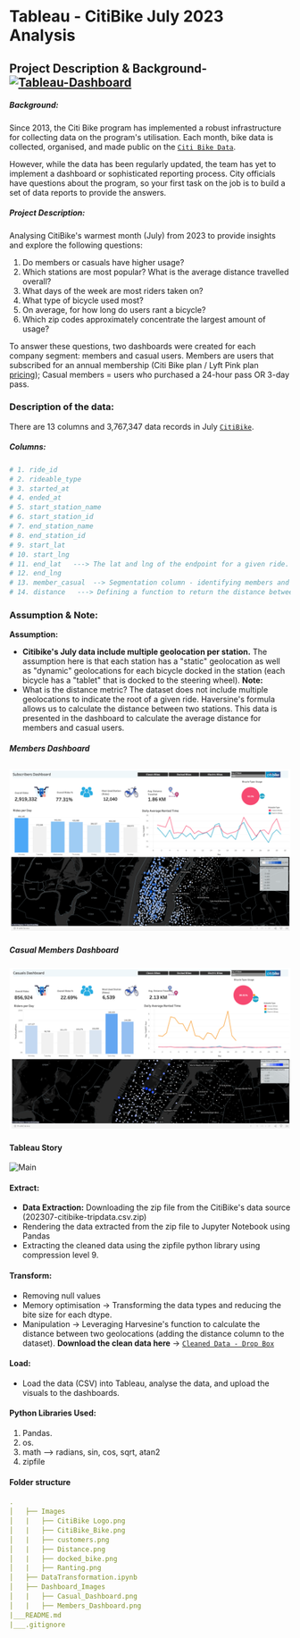 # Tableau - CitiBike July 2023 Analysis
## Project Description  & Background- [![Tableau-Dashboard](https://img.shields.io/badge/Tableau-Dashboards-black?style=flat&logo=atandt)](https://public.tableau.com/views/CitiBike_GalBeeri/CasualRidersDashboard?:language=en-US&publish=yes&:display_count=n&:origin=viz_share_link) 

##### Background:
Since 2013, the Citi Bike program has implemented a robust infrastructure for collecting data on the program's utilisation. Each month, bike data is collected, organised, and made public on the [`Citi Bike Data`](https://citibikenyc.com/system-data).

However, while the data has been regularly updated, the team has yet to implement a dashboard or sophisticated reporting process. City officials have questions about the program, so your first task on the job is to build a set of data reports to provide the answers.

##### Project Description:
Analysing CitiBike's warmest month (July) from 2023 to provide insights and explore the following questions:
1. Do members or casuals have higher usage? 
2. Which stations are most popular? What is the average distance travelled overall? 
3. What days of the week are most riders taken on? 
4. What type of bicycle used most? 
5. On average, for how long do users rant a bicycle? 
6. Which zip codes approximately concentrate the largest amount of usage? 

To answer these questions, two dashboards were created for each company segment: members and casual users. Members are users that subscribed for an annual membership (Citi Bike plan  / Lyft Pink plan [pricing](https://citibikenyc.com/pricing)); Casual members = users who purchased a 24-hour pass OR 3-day pass. 

### Description of the data: 
There are 13 columns and 3,767,347 data records in July [`CitiBike`](https://s3.amazonaws.com/tripdata/index.html).
##### Columns: 
``` python
# 1. ride_id               
# 2. rideable_type         
# 3. started_at            
# 4. ended_at              
# 5. start_station_name    
# 6. start_station_id      
# 7. end_station_name      
# 8. end_station_id        
# 9. start_lat             
# 10. start_lng             
# 11. end_lat   ---> The lat and lng of the endpoint for a given ride.            
# 12. end_lng               
# 13. member_casual  --> Segmentation column - identifying members and casual users         
# 14. distance   ---> Defining a function to return the distance between two geolocation points given a sphere - Haversine formula
```
        
### Assumption & Note:
**Assumption:**
* **Citibike's July data include multiple geolocation per station.** The assumption here is that each station has a "static" geolocation as well as "dynamic" geolocations for each bicycle docked in the station (each bicycle has a "tablet" that is docked to the steering wheel). 
**Note:**
* What is the distance metric? The dataset does not include multiple geolocations to indicate the root of a given ride. Haversine's formula allows us to calculate the distance between two stations. This data is presented in the dashboard to calculate the average distance for members and casual users. 

##### Members Dashboard 
![members_dashboard](https://github.com/Kokolipa/Tableau_CitiBIke/blob/city_main/Dashboard_Images/Members_Dashboard.png)
----------------------------------------------------------------
##### Casual Members Dashboard 
![casual_members_dashboard](https://github.com/Kokolipa/Tableau_CitiBIke/blob/city_main/Dashboard_Images/Casual_Dashboard.png)
#### Tableau Story
![Main](https://media.giphy.com/media/v1.Y2lkPTc5MGI3NjExdmJ6eGt3dW5wdzVrY3lmYXhweXFia2V3cDlncTg0NXZnZ3RmY3lzeSZlcD12MV9pbnRlcm5hbF9naWZfYnlfaWQmY3Q9Zw/1iqC3KRYMkwlA0kfkX/giphy.gif)




#### Extract: 
* **Data Extraction:** Downloading the zip file from the CitiBike's data source (202307-citibike-tripdata.csv.zip)
* Rendering the data extracted from the zip file to Jupyter Notebook using Pandas
* Extracting the cleaned data using the zipfile python library using compression level 9. 
#### Transform: 
* Removing null values
* Memory optimisation -> Transforming the data types and reducing the bite size for each dtype.
* Manipulation -> Leveraging Harvesine's function to calculate the distance between two geolocations (adding the distance column to the dataset). 
**Download the clean data here** -> [`Cleaned Data - Drop Box`](https://www.dropbox.com/scl/fo/qq5xm11x8ejwpd5rc82z5/h?rlkey=n478zbk7g0vrfxdbzw224irnl&dl=0)
#### Load: 
* Load the data (CSV) into Tableau, analyse the data, and upload the visuals to the dashboards.


#### Python Libraries Used:
1. Pandas.
2. os. 
3. math --> radians, sin, cos, sqrt, atan2
4. zipfile 


#### Folder structure
``` yml
.
│   ├── Images 
│   |   ├── CitiBike Logo.png      
│   |   ├── CitiBike_Bike.png          
│   |   ├── customers.png         
│   |   ├── Distance.png        
│   |   ├── docked_bike.png
│   |   ├── Ranting.png       
│   ├── DataTransformation.ipynb     
│   ├── Dashboard_Images
│   |   ├── Casual_Dashboard.png      
│   |   ├── Members_Dashboard.png     
|___README.md
|___.gitignore                
``` 